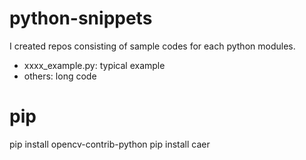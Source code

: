 # python-snippets 
I created repos consisting of sample codes for each python modules.

* xxxx_example.py: typical example
* others: long code

# pip
pip install opencv-contrib-python
pip install caer

